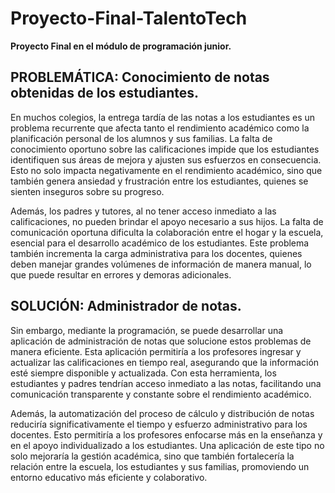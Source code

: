 # Proyecto-Final-TalentoTech

**Proyecto Final en el módulo de programación junior.**

## PROBLEMÁTICA: Conocimiento de notas obtenidas de los estudiantes.

En muchos colegios, la entrega tardía de las notas a los estudiantes es un problema recurrente que afecta tanto el rendimiento académico como la planificación personal de los alumnos y sus familias. La falta de conocimiento oportuno sobre las calificaciones impide que los estudiantes identifiquen sus áreas de mejora y ajusten sus esfuerzos en consecuencia. Esto no solo impacta negativamente en el rendimiento académico, sino que también genera ansiedad y frustración entre los estudiantes, quienes se sienten inseguros sobre su progreso.

Además, los padres y tutores, al no tener acceso inmediato a las calificaciones, no pueden brindar el apoyo necesario a sus hijos. La falta de comunicación oportuna dificulta la colaboración entre el hogar y la escuela, esencial para el desarrollo académico de los estudiantes. Este problema también incrementa la carga administrativa para los docentes, quienes deben manejar grandes volúmenes de información de manera manual, lo que puede resultar en errores y demoras adicionales.

## SOLUCIÓN: Administrador de notas.

Sin embargo, mediante la programación, se puede desarrollar una aplicación de administración de notas que solucione estos problemas de manera eficiente. Esta aplicación permitiría a los profesores ingresar y actualizar las calificaciones en tiempo real, asegurando que la información esté siempre disponible y actualizada. Con esta herramienta, los estudiantes y padres tendrían acceso inmediato a las notas, facilitando una comunicación transparente y constante sobre el rendimiento académico.

Además, la automatización del proceso de cálculo y distribución de notas reduciría significativamente el tiempo y esfuerzo administrativo para los docentes. Esto permitiría a los profesores enfocarse más en la enseñanza y en el apoyo individualizado a los estudiantes. Una aplicación de este tipo no solo mejoraría la gestión académica, sino que también fortalecería la relación entre la escuela, los estudiantes y sus familias, promoviendo un entorno educativo más eficiente y colaborativo.
